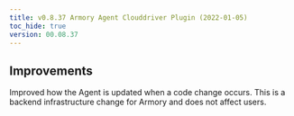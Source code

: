 ```yaml
---
title: v0.8.37 Armory Agent Clouddriver Plugin (2022-01-05)
toc_hide: true
version: 00.08.37
---
```


## Improvements

Improved how the Agent is updated when a code change occurs. This is a backend infrastructure change for Armory and does not affect users.
